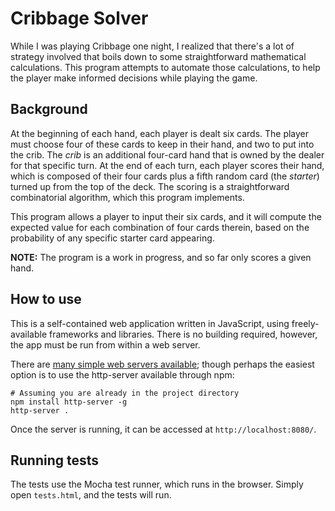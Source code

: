 # Cribbage Solver

While I was playing Cribbage one night, I realized that there's a lot of strategy involved that boils down to some straightforward mathematical calculations. This program attempts to automate those calculations, to help the player make informed decisions while playing the game.

## Background

At the beginning of each hand, each player is dealt six cards. The player must choose four of these cards to keep in their hand, and two to put into the crib. The *crib* is an additional four-card hand that is owned by the dealer for that specific turn. At the end of each turn, each player scores their hand, which is composed of their four cards plus a fifth random card (the *starter*) turned up from the top of the deck. The scoring is a straightforward combinatorial algorithm, which this program implements.

This program allows a player to input their six cards, and it will compute the expected value for each combination of four cards therein, based on the probability of any specific starter card appearing.

**NOTE:** The program is a work in progress, and so far only scores a given hand.

## How to use

This is a self-contained web application written in JavaScript, using freely-available frameworks and libraries. There is no building required, however, the app must be run from within a web server.

There are [many simple web servers available](https://github.com/mrdoob/three.js/wiki/How-to-run-things-locally); though perhaps the easiest option is to use the http-server available through npm:

    # Assuming you are already in the project directory
    npm install http-server -g
    http-server .
Once the server is running, it can be accessed at `http://localhost:8080/`.

## Running tests

The tests use the Mocha test runner, which runs in the browser. Simply open `tests.html`, and the tests will run.